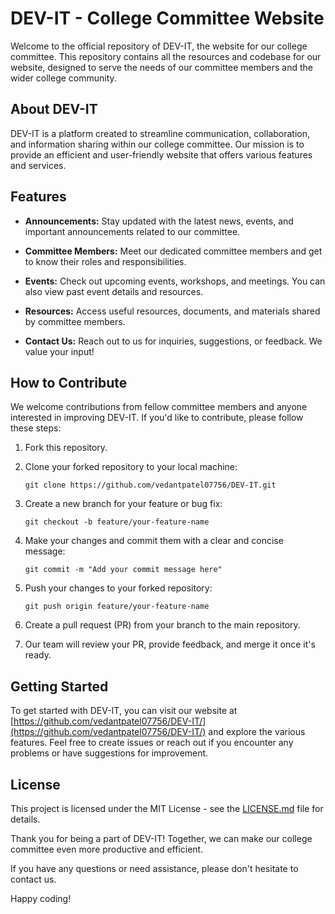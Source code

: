 
# DEV-IT - College Committee Website
 

Welcome to the official repository of DEV-IT, the website for our college committee. This repository contains all the resources and codebase for our website, designed to serve the needs of our committee members and the wider college community.

## About DEV-IT

DEV-IT is a platform created to streamline communication, collaboration, and information sharing within our college committee. Our mission is to provide an efficient and user-friendly website that offers various features and services.

## Features

- **Announcements:** Stay updated with the latest news, events, and important announcements related to our committee.

- **Committee Members:** Meet our dedicated committee members and get to know their roles and responsibilities.

- **Events:** Check out upcoming events, workshops, and meetings. You can also view past event details and resources.

- **Resources:** Access useful resources, documents, and materials shared by committee members.

- **Contact Us:** Reach out to us for inquiries, suggestions, or feedback. We value your input!

## How to Contribute

We welcome contributions from fellow committee members and anyone interested in improving DEV-IT. If you'd like to contribute, please follow these steps:

1. Fork this repository.

2. Clone your forked repository to your local machine:
   ```
   git clone https://github.com/vedantpatel07756/DEV-IT.git
   ```

3. Create a new branch for your feature or bug fix:
   ```
   git checkout -b feature/your-feature-name
   ```

4. Make your changes and commit them with a clear and concise message:
   ```
   git commit -m "Add your commit message here"
   ```

5. Push your changes to your forked repository:
   ```
   git push origin feature/your-feature-name
   ```

6. Create a pull request (PR) from your branch to the main repository.

7. Our team will review your PR, provide feedback, and merge it once it's ready.

## Getting Started

To get started with DEV-IT, you can visit our website at [https://github.com/vedantpatel07756/DEV-IT/](https://github.com/vedantpatel07756/DEV-IT/) and explore the various features. Feel free to create issues or reach out if you encounter any problems or have suggestions for improvement.

## License

This project is licensed under the MIT License - see the [LICENSE.md](LICENSE.md) file for details.

Thank you for being a part of DEV-IT! Together, we can make our college committee even more productive and efficient.

If you have any questions or need assistance, please don't hesitate to contact us.

Happy coding!
```
